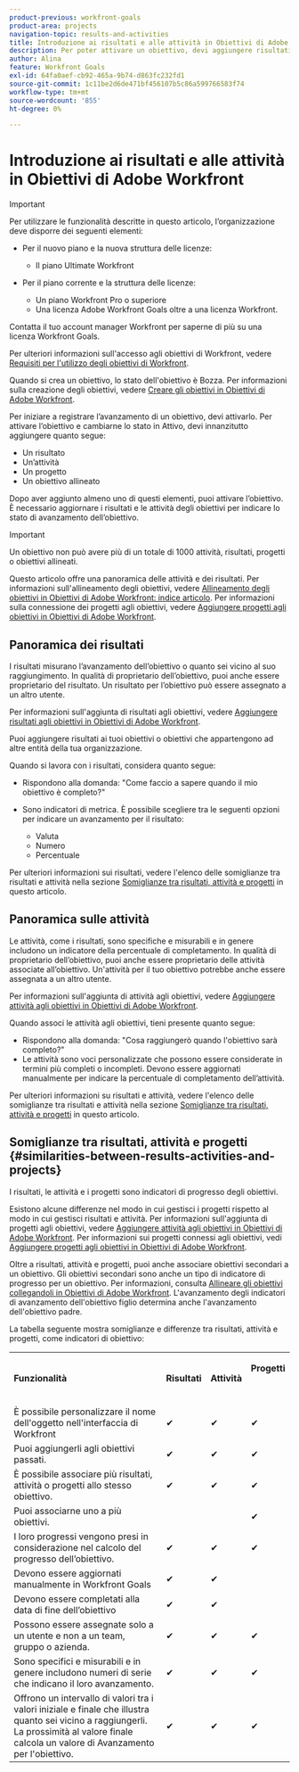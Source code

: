 ```yaml
---
product-previous: workfront-goals
product-area: projects
navigation-topic: results-and-activities
title: Introduzione ai risultati e alle attività in Obiettivi di Adobe Workfront
description: Per poter attivare un obiettivo, devi aggiungere risultati, attività o obiettivi allineati. In questo modo lo stato dell’obiettivo viene aggiornato da Bozza ad Attivo e viene avviata la registrazione dello stato di avanzamento dell’obiettivo.
author: Alina
feature: Workfront Goals
exl-id: 64fa0aef-cb92-465a-9b74-d863fc232fd1
source-git-commit: 1c11be2d6de471bf456107b5c86a599766583f74
workflow-type: tm+mt
source-wordcount: '855'
ht-degree: 0%

---
```


# Introduzione ai risultati e alle attività in Obiettivi di Adobe Workfront

>[!IMPORTANT]
>
>Per utilizzare le funzionalità descritte in questo articolo, l’organizzazione deve disporre dei seguenti elementi:
>
>* Per il nuovo piano e la nuova struttura delle licenze:
>
>   * Il piano Ultimate Workfront
>    
>* Per il piano corrente e la struttura delle licenze:
>
>   * Un piano Workfront Pro o superiore
>   * Una licenza Adobe Workfront Goals oltre a una licenza Workfront.
>
>Contatta il tuo account manager Workfront per saperne di più su una licenza Workfront Goals.
> 
>Per ulteriori informazioni sull&#39;accesso agli obiettivi di Workfront, vedere [Requisiti per l&#39;utilizzo degli obiettivi di Workfront](/help/quicksilver/workfront-goals/goal-management/access-needed-for-wf-goals.md).

Quando si crea un obiettivo, lo stato dell&#39;obiettivo è Bozza. Per informazioni sulla creazione degli obiettivi, vedere [Creare gli obiettivi in Obiettivi di Adobe Workfront](../../workfront-goals/goal-management/create-goals.md).

Per iniziare a registrare l’avanzamento di un obiettivo, devi attivarlo. Per attivare l’obiettivo e cambiarne lo stato in Attivo, devi innanzitutto aggiungere quanto segue:

* Un risultato
* Un’attività
* Un progetto
* Un obiettivo allineato

Dopo aver aggiunto almeno uno di questi elementi, puoi attivare l’obiettivo. È necessario aggiornare i risultati e le attività degli obiettivi per indicare lo stato di avanzamento dell’obiettivo.


>[!IMPORTANT]
>
> Un obiettivo non può avere più di un totale di 1000 attività, risultati, progetti o obiettivi allineati.</span>

Questo articolo offre una panoramica delle attività e dei risultati. Per informazioni sull&#39;allineamento degli obiettivi, vedere [Allineamento degli obiettivi in Obiettivi di Adobe Workfront: indice articolo](../../workfront-goals/goal-alignment/goal-alignment.md). Per informazioni sulla connessione dei progetti agli obiettivi, vedere [Aggiungere progetti agli obiettivi in Obiettivi di Adobe Workfront](../results-and-activities/connect-projects-to-goals-overview.md).

## Panoramica dei risultati

<!--
<p> This will have additional types in the future - add another section for types?)</p>
-->

I risultati misurano l’avanzamento dell’obiettivo o quanto sei vicino al suo raggiungimento. In qualità di proprietario dell’obiettivo, puoi anche essere proprietario del risultato. Un risultato per l’obiettivo può essere assegnato a un altro utente.

Per informazioni sull&#39;aggiunta di risultati agli obiettivi, vedere [Aggiungere risultati agli obiettivi in Obiettivi di Adobe Workfront](../../workfront-goals/results-and-activities/add-results-to-goals.md).

Puoi aggiungere risultati ai tuoi obiettivi o obiettivi che appartengono ad altre entità della tua organizzazione.

Quando si lavora con i risultati, considera quanto segue:

* Rispondono alla domanda: &quot;Come faccio a sapere quando il mio obiettivo è completo?&quot;
* Sono indicatori di metrica. È possibile scegliere tra le seguenti opzioni per indicare un avanzamento per il risultato:

   * Valuta
   * Numero
   * Percentuale

Per ulteriori informazioni sui risultati, vedere l&#39;elenco delle somiglianze tra risultati e attività nella sezione [Somiglianze tra risultati, attività e progetti](#similarities-between-results-activities-and-projects) in questo articolo.

## Panoramica sulle attività

<!--
This will have additional types in the future - add another section for types?
-->

Le attività, come i risultati, sono specifiche e misurabili e in genere includono un indicatore della percentuale di completamento. In qualità di proprietario dell’obiettivo, puoi anche essere proprietario delle attività associate all’obiettivo. Un&#39;attività per il tuo obiettivo potrebbe anche essere assegnata a un altro utente.

Per informazioni sull&#39;aggiunta di attività agli obiettivi, vedere [Aggiungere attività agli obiettivi in Obiettivi di Adobe Workfront](../../workfront-goals/results-and-activities/add-activities-to-goals.md).

Quando associ le attività agli obiettivi, tieni presente quanto segue:

* Rispondono alla domanda: &quot;Cosa raggiungerò quando l&#39;obiettivo sarà completo?&quot;
* Le attività sono voci personalizzate che possono essere considerate in termini più completi o incompleti. Devono essere aggiornati manualmente per indicare la percentuale di completamento dell’attività.

<!--
* You can associate the following activities with goals:

  <table style="table-layout:auto"> 
   <col> 
   <col> 
   <tbody> 
    <tr> 
     <td role="rowheader">Manual progress bar </td> 
     <td> <p>Custom entries that can be thought of more in terms of complete or incomplete. They must be manually updated.</p> </td> 
    </tr> 
    <tr> 
     <td role="rowheader"><p>Project</p></td> 
     <td> <p>Existing projects that you have at least permissions to View and are not in a status of Dead. They are updated automatically, based on the progress of their work items. </p> <p>The projects must exist before associating them with the goal. You can associate a project with multiple goals. For information about adding projects to goals, see <a href="../../workfront-goals/results-and-activities/connect-projects-to-goals-overview.md" class="MCXref xref">Add projects to goals in Adobe Workfront Goals</a>.</p>
     <p><span class="preview">In the Preview environment, projects are separate progress indicators, independent from activities. Adding projects to a goal in the Preview environment is different from adding activities. For more information, see <a href="../../workfront-goals/results-and-activities/connect-projects-to-goals-overview.md" class="MCXref xref">Add projects to goals in Adobe Workfront Goals</a>.</span></p>
      </td> 
    </tr> 
   </tbody> 
  </table>
-->
<!--drafted for goal redesign: For THE PRODUCTION RELEASE: remove the projects in this article altogether.-->

Per ulteriori informazioni su risultati e attività, vedere l&#39;elenco delle somiglianze tra risultati e attività nella sezione [Somiglianze tra risultati, attività e progetti](#similarities-between-results-activities-and-projects) in questo articolo.

## Somiglianze tra risultati, attività e progetti {#similarities-between-results-activities-and-projects}

I risultati, le attività e i progetti sono indicatori di progresso degli obiettivi.

Esistono alcune differenze nel modo in cui gestisci i progetti rispetto al modo in cui gestisci risultati e attività. Per informazioni sull&#39;aggiunta di progetti agli obiettivi, vedere [Aggiungere attività agli obiettivi in Obiettivi di Adobe Workfront](../../workfront-goals/results-and-activities/add-activities-to-goals.md). Per informazioni sui progetti connessi agli obiettivi, vedi [Aggiungere progetti agli obiettivi in Obiettivi di Adobe Workfront](../../workfront-goals/results-and-activities/connect-projects-to-goals-overview.md).

Oltre a risultati, attività e progetti, puoi anche associare obiettivi secondari a un obiettivo. Gli obiettivi secondari sono anche un tipo di indicatore di progresso per un obiettivo. Per informazioni, consulta [Allineare gli obiettivi collegandoli in Obiettivi di Adobe Workfront](../goal-alignment/align-goals-by-connecting-them.md). L&#39;avanzamento degli indicatori di avanzamento dell&#39;obiettivo figlio determina anche l&#39;avanzamento dell&#39;obiettivo padre.

La tabella seguente mostra somiglianze e differenze tra risultati, attività e progetti, come indicatori di obiettivo:

<table style="table-layout:auto"> 
 <col> 
 <col> 
 <col> 
 <col> 
 <tbody> 
  <tr> 
   <td><b><p>Funzionalità</p></b></td> 
   <td><b><p>Risultati</p></b></td> 
   <td><b><p>Attività</p></b></td> 
   <td> <p><strong>Progetti</strong> </p> <p> </p> </td> 
  </tr> 
  <tr> 
   <td><span style="font-weight: normal;">È possibile personalizzare il nome dell'oggetto nell'interfaccia di Workfront</span> </td> 
   <td>✔</td> 
   <td>✔</td> 
   <td>✔</td> 
  </tr> 
  <tr> 
   <td>Puoi aggiungerli agli obiettivi passati.</td> 
   <td>✔</td> 
   <td>✔</td> 
   <td>✔</td> 
  </tr> 
  <tr> 
   <td>È possibile associare più risultati, attività o progetti allo stesso obiettivo. </td> 
   <td>✔</td> 
   <td>✔</td> 
   <td>✔</td> 
  </tr> 
  <tr> 
   <td>Puoi associarne uno a più obiettivi.</td> 
   <td> </td> 
   <td> </td> 
   <td>✔</td> 
  </tr> 
  <tr> 
   <td>I loro progressi vengono presi in considerazione nel calcolo del progresso dell’obiettivo. </td> 
   <td>✔</td> 
   <td>✔</td> 
   <td>✔</td> 
  </tr> 
  <tr> 
   <td>Devono essere aggiornati manualmente in Workfront Goals</td> 
   <td>✔</td> 
   <td>✔</td> 
   <td> </td> 
  </tr> 
  <tr> 
   <td>Devono essere completati alla data di fine dell’obiettivo</td> 
   <td>✔</td> 
   <td>✔</td> 
   <td> </td> 
  </tr> 
  <tr> 
   <td>Possono essere assegnate solo a un utente e non a un team, gruppo o azienda. </td> 
   <td>✔</td> 
   <td>✔</td> 
   <td>✔</td> 
  </tr> 
  <tr> 
   <td>Sono specifici e misurabili e in genere includono numeri di serie che indicano il loro avanzamento. </td> 
   <td>✔</td> 
   <td>✔</td> 
   <td>✔</td> 
  </tr> 
  <tr> 
   <td>Offrono un intervallo di valori tra i valori iniziale e finale che illustra quanto sei vicino a raggiungerli. La prossimità al valore finale calcola un valore di Avanzamento per l'obiettivo. </td> 
   <td>✔</td> 
   <td>✔</td> 
   <td>✔</td> 
  </tr> 
 </tbody> 
</table>
